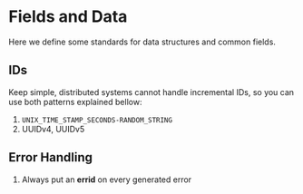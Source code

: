 # Fields and Data

Here we define some standards for data structures and common fields.

## IDs

Keep simple, distributed systems cannot handle incremental IDs, so you can use both patterns explained bellow:

1. `UNIX_TIME_STAMP_SECONDS-RANDOM_STRING`
2. UUIDv4, UUIDv5

## Error Handling

1. Always put an **errid** on every generated error
